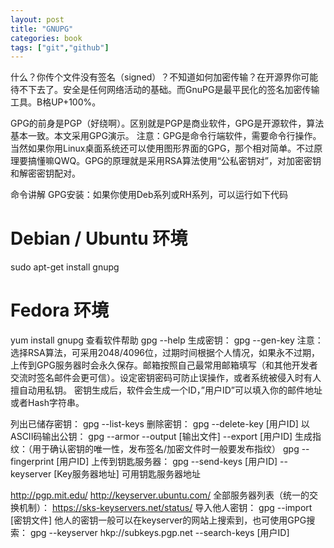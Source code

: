 ```yaml
---
layout: post
title: "GNUPG"
categories: book
tags: ["git","github"]
---
```



什么？你传个文件没有签名（signed）？不知道如何加密传输？在开源界你可能待不下去了。安全是任何网络活动的基础。而GnuPG是最平民化的签名加密传输工具。B格UP+100%。


GPG的前身是PGP（好绕啊）。区别就是PGP是商业软件，GPG是开源软件，算法基本一致。本文采用GPG演示。
注意：GPG是命令行端软件，需要命令行操作。当然如果你用Linux桌面系统还可以使用图形界面的GPG，那个相对简单。不过原理要搞懂嘛QWQ。GPG的原理就是采用RSA算法使用“公私密钥对”，对加密密钥和解密密钥配对。

命令讲解
GPG安装：如果你使用Deb系列或RH系列，可以运行如下代码

# Debian / Ubuntu 环境
sudo apt-get install gnupg
# Fedora 环境
yum install gnupg
查看软件帮助 gpg --help
生成密钥： gpg --gen-key
注意：选择RSA算法，可采用2048/4096位，过期时间根据个人情况，如果永不过期，上传到GPG服务器时会永久保存。邮箱按照自己最常用邮箱填写（和其他开发者交流时签名邮件会更可信）。设定密钥密码可防止误操作，或者系统被侵入时有人擅自动用私钥。
密钥生成后，软件会生成一个ID，”用户ID”可以填入你的邮件地址或者Hash字符串。

列出已储存密钥： gpg --list-keys
删除密钥： gpg --delete-key [用户ID]
以ASCII码输出公钥： gpg --armor --output [输出文件] --export [用户ID]
生成指纹：（用于确认密钥的唯一性，发布签名/加密文件时一般要发布指纹） gpg --fingerprint [用户ID]
上传到钥匙服务器： gpg --send-keys [用户ID] --keyserver [Key服务器地址]
可用钥匙服务器地址

http://pgp.mit.edu/
http://keyserver.ubuntu.com/
全部服务器列表（统一的交换机制）：
https://sks-keyservers.net/status/
导入他人密钥： gpg --import [密钥文件]
他人的密钥一般可以在keyserver的网站上搜索到，也可使用GPG搜索： gpg --keyserver hkp://subkeys.pgp.net --search-keys [用户ID]
